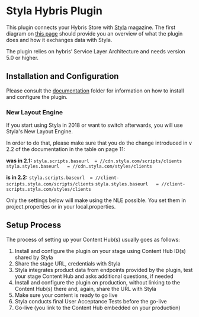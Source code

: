 # Styla Hybris Plugin

This plugin connects your Hybris Store with [Styla](http://www.styla.com/) magazine. The first diagram on [this page](https://styladocs.atlassian.net/wiki/spaces/CO/pages/9961481/Technical+Integration) should provide you an overview of what the plugin does and how it exchanges data with Styla. 

The plugin relies on hybris’ Service Layer Architecture and needs version 5.0 or higher.

## Installation and Configuration

Please consult the [documentation](https://github.com/styladev/pluginHybris/tree/master/documentation) folder for information on how to install and configure the plugin. 

### New Layout Engine

If you start using Styla in 2018 or want to switch afterwards, you will use Styla's New Layout Engine. 

In order to do that, please make sure that you do the change introduced in v 2.2 of the documentation in the table on page 11:

**was in 2.1:**
`styla.scripts.baseurl  = //cdn.styla.com/scripts/clients`
`styla.styles.baseurl   = //cdn.styla.com/styles/clients`

**is in 2.2:**
`styla.scripts.baseurl  = //client-scripts.styla.com/scripts/clients`
`styla.styles.baseurl   = //client-scripts.styla.com/styles/clients`

Only the settings below will make using the NLE possible. You set them in project.properties or in your local.properties.

## Setup Process

The process of setting up your Content Hub(s) usually goes as follows:

1. Install and configure the plugin on your stage using Content Hub ID(s) shared by Styla
2. Share the stage URL, credentials with Styla
4. Styla integrates product data from endpoints provided by the plugin, test your stage Content Hub and asks additional questions, if needed
5. Install and configure the plugin on production, without linking to the Content Hub(s) there and, again, share the URL with Styla
6. Make sure your content is ready to go live
7. Styla conducts final User Acceptance Tests before the go-live
8. Go-live (you link to the Content Hub embedded on your production)
